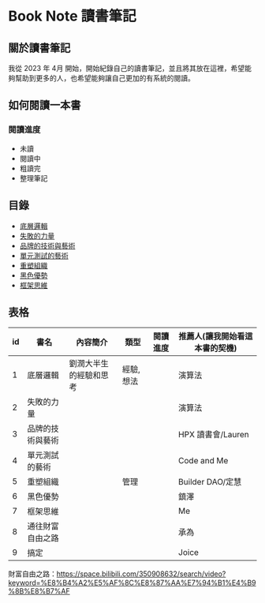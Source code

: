 # Book Note 讀書筆記

## 關於讀書筆記

我從 2023 年 4月 開始，開始紀錄自己的讀書筆記，並且將其放在這裡，希望能夠幫助到更多的人，也希望能夠讓自己更加的有系統的閱讀。

## 如何閱讀一本書

### 閱讀進度

- 未讀
- 閱讀中
- 粗讀完
- 整理筆記

## 目錄

- [底層邏輯](./B00001_底層邏輯/README.md)
- [失敗的力量](./B00002_失敗的力量/README.md)
- [品牌的技術與藝術](./B00003_品牌的技術與藝術/README.md)
- [單元測試的藝術](./B00004_單元測試的藝術/README.md)
- [重塑組織](./B00005_重塑組織/README.md)
- [黑色優勢](./B00006_黑色優勢/README.md)
- [框架思維](./B00007_框架思維/README.md)

## 表格

| id  | 書名       | 內容簡介        | 類型    | 閱讀進度 | 推薦人(讓我開始看這本書的契機) |
|-----|----------|-------------|-------|------|------------------|
| 1   | 底層邏輯     | 劉潤大半生的經驗和思考 | 經驗,想法 |      | 演算法              |
| 2   | 失敗的力量    |             |       |      | 演算法              |
| 3   | 品牌的技術與藝術 |             |       |      | HPX 讀書會/Lauren   |
| 4   | 單元測試的藝術  |             |       |      | Code and Me      |
| 5   | 重塑組織     |             | 管理    |      | Builder DAO/定慧   |
| 6   | 黑色優勢     |             |       |      | 鎮澤               |
| 7   | 框架思維     |             |       |      | Me               |
| 8   | 通往財富自由之路 |             |       |      | 承為               |
| 9   | 搞定       |             |       |      | Joice            |

財富自由之路：https://space.bilibili.com/350908632/search/video?keyword=%E8%B4%A2%E5%AF%8C%E8%87%AA%E7%94%B1%E4%B9%8B%E8%B7%AF